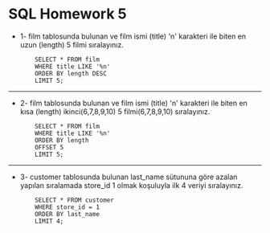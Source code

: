 # SQL Homework 5

- 1- film tablosunda bulunan ve film ismi (title) 'n' karakteri ile biten en uzun (length) 5 filmi sıralayınız.
        
          SELECT * FROM film
          WHERE title LIKE '%n'
          ORDER BY length DESC
          LIMIT 5;


-------------------------------------------------
- 2- film tablosunda bulunan ve film ismi (title) 'n' karakteri ile biten en kısa (length) ikinci(6,7,8,9,10) 5 filmi(6,7,8,9,10) sıralayınız.

          SELECT * FROM film
          WHERE title LIKE '%n'
          ORDER BY length
          OFFSET 5
          LIMIT 5;

-------------------------------------------------
- 3- customer tablosunda bulunan last_name sütununa göre azalan yapılan sıralamada store_id 1 olmak koşuluyla ilk 4 veriyi sıralayınız.

          SELECT * FROM customer
          WHERE store_id = 1
          ORDER BY last_name
          LIMIT 4;
